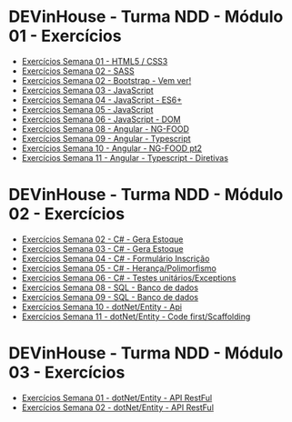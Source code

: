 # DEVinHouse - Turma NDD - Módulo 01 - Exercícios

 <ul>
    <li><a href="https://github.com/edmilsondmx/DEVinHouse-Exercicios/tree/main/Modulo-01/Exercicios-Semana01" target="_blank">Exercícios Semana 01 - HTML5 / CSS3</a></li>
    <li><a href="https://github.com/edmilsondmx/DEVinHouse-Exercicios/tree/main/Modulo-01/Exercicios-Semana02" target="_blank">Exercícios Semana 02 - SASS</a></li>
    <li><a href="https://github.com/edmilsondmx/DEVinHouse-Exercicios/tree/main/Modulo-01/Exercicios-Semana02-2" target="_blank">Exercícios Semana 02 - Bootstrap - <a href="https://edmilsondmx.github.io/projeto-pagina-viagens/">Vem ver!</a></a></li>
    <li><a href="https://github.com/edmilsondmx/DEVinHouse-Exercicios/tree/main/Modulo-01/Exercicios-Semana03" target="_blank">Exercícios Semana 03 - JavaScript</a></li>
    <li><a href="https://github.com/edmilsondmx/DEVinHouse-Exercicios/tree/main/Modulo-01/Exercicios-Semana04" target="_blank">Exercícios Semana 04 - JavaScript - ES6+</a></li>
    <li><a href="https://github.com/edmilsondmx/DEVinHouse-Exercicios/tree/main/Modulo-01/Exercicios-Semana05" target="_blank">Exercícios Semana 05 - JavaScript</a></li>
    <li><a href="https://github.com/edmilsondmx/DEVinHouse-Exercicios/tree/main/Modulo-01/Exerc%C3%ADcios-Semana06" target="_blank">Exercícios Semana 06 - JavaScript - DOM</a></li>
    <li><a href="https://github.com/edmilsondmx/DEVinHouse-Exercicios/tree/main/Modulo-01/Exercicios-Semana08" target="_blank">Exercícios Semana 08 - Angular - NG-FOOD</a></li>
    <li><a href="https://github.com/edmilsondmx/DEVinHouse-Exercicios/tree/main/Modulo-01/Exercicios-Semana09" target="_blank">Exercícios Semana 09 - Angular - Typescript</a></li>
    <li><a href="https://github.com/edmilsondmx/DEVinHouse-Exercicios/tree/main/Modulo-01/Exercicios-Semana10" target="_blank">Exercícios Semana 10 - Angular - NG-FOOD pt2</a></li>
    <li><a href="https://github.com/edmilsondmx/DEVinHouse-Exercicios/tree/main/Modulo-01/Exercicios-Semana11" target="_blank">Exercícios Semana 11 - Angular - Typescript - Diretivas</a></li>
 </ul>


# DEVinHouse - Turma NDD - Módulo 02 - Exercícios

<ul>
    <li><a href="https://github.com/edmilsondmx/DEVinHouse-Exercicios/tree/main/Modulo-02/Exercicios-Semana02/GeraEstoque" target="_blank">Exercícios Semana 02 - C# - Gera Estoque</a></li>
    <li><a href="https://github.com/edmilsondmx/DEVinHouse-Exercicios/tree/main/Modulo-02/Exercicios-Semana03/GeraEstoque" target="_blank">Exercícios Semana 03 - C# - Gera Estoque</a></li>
    <li><a href="https://github.com/edmilsondmx/DEVinHouse-Exercicios/tree/main/Modulo-02/Exercicios-Semana04/Formul%C3%A1rioInscricao" target="_blank">Exercícios Semana 04 - C# - Formulário Inscrição</a></li>
    <li><a href="https://github.com/edmilsondmx/DEVinHouse-Exercicios/tree/main/Modulo-02/Exercicios-Semana05" target="_blank">Exercícios Semana 05 - C# - Herança/Polimorfismo </a></li>
    <li><a href="https://github.com/edmilsondmx/DEVinHouse-Exercicios/tree/main/Modulo-02/Exercicios-Semana06" target="_blank">Exercícios Semana 06 - C# - Testes unitários/Exceptions </a></li>
    <li><a href="https://github.com/edmilsondmx/DEVinHouse-Exercicios/tree/main/Modulo-02/Exercicios-Semana07" target="_blank">Exercícios Semana 08 - SQL - Banco de dados </a></li>
    <li><a href="https://github.com/edmilsondmx/DEVinHouse-Exercicios/tree/main/Modulo-02/Exercicios-Semana09" target="_blank">Exercícios Semana 09 - SQL - Banco de dados </a></li>
    <li><a href="https://github.com/edmilsondmx/DEVinHouse-Exercicios/tree/main/Modulo-02/Exercicios-Semana10" target="_blank">Exercícios Semana 10 - dotNet/Entity - Api </a></li>
    <li><a href="https://github.com/edmilsondmx/DEVinHouse-Exercicios/tree/main/Modulo-02/Exercicios-Semana11" target="_blank">Exercícios Semana 11 - dotNet/Entity - Code first/Scaffolding </a></li>
    
 </ul>

 # DEVinHouse - Turma NDD - Módulo 03 - Exercícios

 <ul>

   <li><a href="https://github.com/edmilsondmx/DEVinHouse-Exercicios/tree/main/Modulo-03/Exercicios-Semana01" target="_blank">Exercícios Semana 01 - dotNet/Entity - API RestFul </a></li>
   <li><a href="https://github.com/edmilsondmx/DEVinHouse-Exercicios/tree/main/Modulo-03/Exercicios-Semana02" target="_blank">Exercícios Semana 02 - dotNet/Entity - API RestFul </a></li>

 </ul>